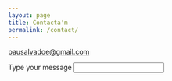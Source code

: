 ```yaml
---
layout: page
title: Contacta'm
permalink: /contact/
---
```



[pausalvadoe@gmail.com](mailto:pausalvadoe@gmail.com)

<form>
  <label for="msgb">Type your message</label>
  <input type="text" id="msgb" name="msgb">
</form>
